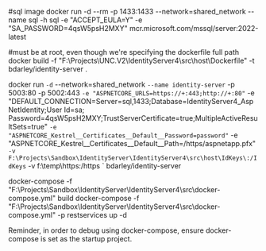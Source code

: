 #sql image
docker run -d --rm -p 1433:1433 --network=shared_network --name sql -h sql -e "ACCEPT_EULA=Y" -e "SA_PASSWORD=4qsW5psH2MXY" mcr.microsoft.com/mssql/server:2022-latest

#must be at root, even though we're specifying the dockerfile full path
docker build -f "F:\Projects\UNC.V2\IdentityServer4\src\host\Dockerfile" -t bdarley/identity-server .

docker run `
		-d `
		--network=shared_network `
		--name identity-server `
		-p 5003:80 -p 5002:443 `
		-e "ASPNETCORE_URLS=https://+:443;http://+:80" `
		-e "DEFAULT_CONNECTION=Server=sql,1433;Database=IdentityServer4_AspNetIdentity;User Id=sa; Password=4qsW5psH2MXY;TrustServerCertificate=true;MultipleActiveResultSets=true" `
		-e "ASPNETCORE_Kestrel__Certificates__Default__Password=password" `
		-e "ASPNETCORE_Kestrel__Certificates__Default__Path=/https/aspnetapp.pfx" `
		-v F:\Projects\Sandbox\IdentityServer\IdentityServer4\src\host\IdKeys\:/IdKeys `
		-v f:\temp\https\:/https `
		bdarley/identity-server



docker-compose -f "F:\Projects\Sandbox\IdentityServer\IdentityServer4\src\docker-compose.yml" build
docker-compose -f "F:\Projects\Sandbox\IdentityServer\IdentityServer4\src\docker-compose.yml" -p restservices up -d 


Reminder, in order to debug using docker-compose, ensure docker-compose is set as the startup project.

